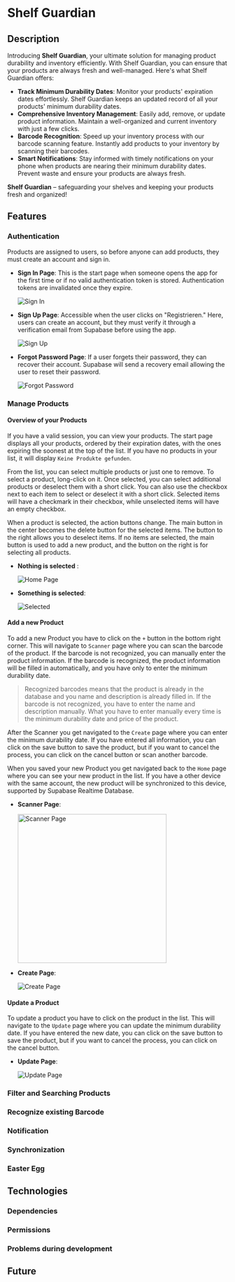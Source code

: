 # Shelf Guardian

## Description

Introducing **Shelf Guardian**, your ultimate solution for managing product durability and inventory efficiently. With Shelf Guardian, you can ensure that your products are always fresh and well-managed. Here's what Shelf Guardian offers:

- **Track Minimum Durability Dates**: Monitor your products' expiration dates effortlessly. Shelf Guardian keeps an updated record of all your products' minimum durability dates.
- **Comprehensive Inventory Management**: Easily add, remove, or update product information. Maintain a well-organized and current inventory with just a few clicks.
- **Barcode Recognition**: Speed up your inventory process with our barcode scanning feature. Instantly add products to your inventory by scanning their barcodes.
- **Smart Notifications**: Stay informed with timely notifications on your phone when products are nearing their minimum durability dates. Prevent waste and ensure your products are always fresh.

**Shelf Guardian** – safeguarding your shelves and keeping your products fresh and organized!

## Features

### Authentication

Products are assigned to users, so before anyone can add products, they must create an account and sign in.

- **Sign In Page**: This is the start page when someone opens the app for the first time or if no valid authentication token is stored. Authentication tokens are invalidated once they expire.

  ![Sign In](./docs/pages/auth/sign-in-page.png)

- **Sign Up Page**: Accessible when the user clicks on "Registrieren." Here, users can create an account, but they must verify it through a verification email from Supabase before using the app.

  ![Sign Up](./docs/pages/auth/sign-up-page.png)

- **Forgot Password Page**: If a user forgets their password, they can recover their account. Supabase will send a recovery email allowing the user to reset their password.

  ![Forgot Password](./docs/pages/auth/forgot-password.png)

### Manage Products

#### Overview of your Products

If you have a valid session, you can view your products. The start page displays all your products, ordered by their expiration dates, with the ones expiring the soonest at the top of the list. If you have no products in your list, it will display `Keine Produkte gefunden`.

From the list, you can select multiple products or just one to remove. To select a product, long-click on it. Once selected, you can select additional products or deselect them with a short click. You can also use the checkbox next to each item to select or deselect it with a short click. Selected items will have a checkmark in their checkbox, while unselected items will have an empty checkbox.

When a product is selected, the action buttons change. The main button in the center becomes the delete button for the selected items. The button to the right allows you to deselect items. If no items are selected, the main button is used to add a new product, and the button on the right is for selecting all products.

- **Nothing is selected** :

  ![Home Page](./docs/pages/home-page.png)

- **Something is selected**:

  ![Selected](./docs/pages/selected-page.png)

#### Add a new Product

To add a new Product you have to click on the `+` button in the bottom right corner. This will navigate to `Scanner` page where you can scan the barcode of the product. If the barcode is not recognized, you can manually enter the product information. If the barcode is recognized, the product information will be filled in automatically, and you have only to enter the minimum durability date.

> Recognized barcodes means that the product is already in the database and you name and description is already filled in. If the barcode is not recognized, you have to enter the name and description manually. What you have to enter manually every time is the minimum durability date and price of the product.

After the Scanner you get navigated to the `Create` page where you can enter the minimum durability date. If you have entered all information, you can click on the save button to save the product, but if you want to cancel the process, you can click on the cancel button or scan another barcode.

When you saved your new Product you get navigated back to the `Home` page where you can see your new product in the list. If you have a other device with the same account, the new product will be synchronized to this device, supported by Supabase Realtime Database.

- **Scanner Page**:

  <img src="./docs/pages/scanner-page.png" alt="Scanner Page" width="340"/>

- **Create Page**:

  ![Create Page](./docs/pages/create-page.png)

#### Update a Product

To update a product you have to click on the product in the list. This will navigate to the `Update` page where you can update the minimum durability date. If you have entered the new date, you can click on the save button to save the product, but if you want to cancel the process, you can click on the cancel button.

- **Update Page**:

  ![Update Page](./docs/pages/update-page.png)

### Filter and Searching Products

### Recognize existing Barcode

### Notification

### Synchronization

### Easter Egg

## Technologies

### Dependencies

### Permissions

### Problems during development

## Future
